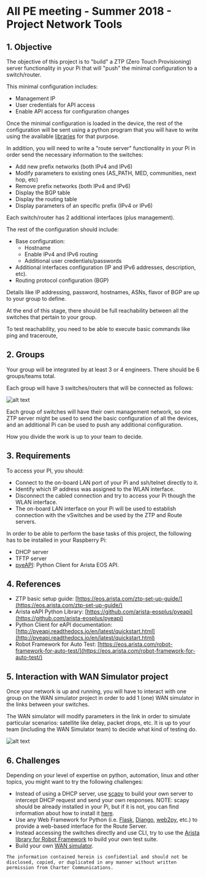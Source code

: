 
# All PE meeting - Summer 2018 - Project Network Tools

## 1. Objective

The objective of this project is to "build" a ZTP (Zero Touch Provisioning) server functionality in your Pi that will "push" the minimal configuration to a switch/router.

This minimal configuration includes:

* Management IP
* User credentials for API access
* Enable API access for configuration changes

Once the minimal configuration is loaded in the device, the rest of the configuration will be sent using a python program that you will have to write using the available [libraries](https://github.com/arista-eosplus/pyeapi) for that purpose.

In addition, you will need to write a "route server" functionality in your Pi in order send the necessary information to the switches:

* Add new prefix networks (both IPv4 and IPv6)
* Modify parameters to existing ones (AS_PATH, MED, communities, next hop, etc)
* Remove prefix networks (both IPv4 and IPv6)
* Display the BGP table
* Display the routing table
* Display parameters of an specific prefix (IPv4 or IPv6)

Each switch/router has 2 additional interfaces (plus management).

The rest of the configuration should include:

* Base configuration:
    * Hostname
    * Enable IPv4 and IPv6 routing
    * Additional user credentials/passwords
* Additional interfaces configuration (IP and IPv6 addresses, description, etc).
* Routing protocol configuration (BGP)

Details like IP addressing, password, hostnames, ASNs, flavor of BGP are up to your group to define.

At the end of this stage, there should be full reachability between all the switches that  pertain to your group.

To test reachability, you need to be able to execute basic commands like ping and traceroute,

## 2. Groups

Your group will be integrated by at least 3 or 4 engineers. There should be 6 groups/teams total.

Each group will have 3 switches/routers that will be connected as follows:

![alt text](https://github.com/allPE/Summer2018/blob/master/NetworkTools/All-PE-NT-Fig1.png "Network Setup")

Each group of switches will have their own management network, so one ZTP server might be used to send the basic configuration of all the devices, and an additional Pi can be used to push any additional configuration.

How you divide the work is up to your team to decide.

## 3. Requirements

To access your PI, you should:

* Connect to the on-board LAN port of your Pi and ssh/telnet directly to it.
* Identify which IP address was assigned to the WLAN interface.
* Disconnect the cabled connection and try to access your Pi though the WLAN interface.
* The on-board LAN interface on your Pi will be used to establish connection with the vSwitches and be used by the ZTP and Route servers.

In order to be able to perform the base tasks of this project, the following has to be installed in your Raspberry Pi:

* DHCP server
* TFTP server
* [pyeAPI](https://github.com/arista-eosplus/pyeapi): Python Client for Arista EOS API.

## 4. References

* ZTP basic setup guide: [https://eos.arista.com/ztp-set-up-guide/](https://eos.arista.com/ztp-set-up-guide/)
* Arista eAPI Python Library: [https://github.com/arista-eosplus/pyeapi](https://github.com/arista-eosplus/pyeapi)
* Python Client for eAPI documentation: [http://pyeapi.readthedocs.io/en/latest/quickstart.html](http://pyeapi.readthedocs.io/en/latest/quickstart.html)
* Robot Framework for Auto Test: [https://eos.arista.com/robot-framework-for-auto-test/](https://eos.arista.com/robot-framework-for-auto-test/)

## 5. Interaction with WAN Simulator project

Once your network is up and running, you will have to interact with one group on the WAN simulator project in order to add 1 (one) WAN simulator in the links between your switches.

The WAN simulator will modify parameters in the link in order to simulate particular scenarios: satellite like delay, packet drops, etc. It is up to your team (including the WAN Simulator team) to decide what kind of testing do.

![alt text](https://github.com/allPE/Summer2018/blob/master/NetworkTools/All-PE-NT-Fig2.png "WAN Simulator Integration")

## 6. Challenges

Depending on your level of expertise on python, automation, linux and other topics, you might want to try the following challenges:

* Instead of using a DHCP server, use [scapy](https://scapy.readthedocs.io/en/latest/) to build your own server to intercept DHCP request and send your own responses. NOTE: scapy should be already installed in your Pi, but if it is not, you can find information about how to install it [here](https://github.com/secdev/scapy).
* Use any Web Framework for Python (i.e. [Flask](http://flask.pocoo.org), [Django](https://www.djangoproject.com), [web2py](https://github.com/web2py/web2py), etc.) to provide a web-based interface for the Route Server.
* Instead accessing the switches directly and use CLI, try to use the [Arista library for Robot Framework](https://github.com/aristanetworks/robotframework-aristalibrary) to build your own test suite.
* Build your own [WAN simulator](https://github.com/allPE/Summer2018/tree/master/WanSimulator).



```
The information contained herein is confidential and should not be disclosed, copied, or duplicated in any manner without written permission from Charter Communications.
```
